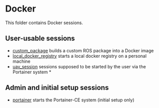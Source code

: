 # Docker

This folder contains Docker sessions.

## User-usable sessions

* [custom_package](./custom_package) builds a custom ROS package into a Docker image
* [local_docker_registry](./local_docker_registry) starts a local docker registry on a personal machine
* [uav_session](./uav_session) sessions supposed to be started by the user via the Portainer system
  * 

## Admin and initial setup sessions

* [portainer](./portainer) starts the Portainer-CE system (initial setup only)

